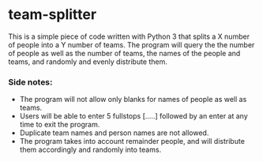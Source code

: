 # team-splitter

This is a simple piece of code written with Python 3 that splits a X number of people into a Y number of teams. The program will query the the number of people as well as the number of teams, the names of the people and teams, and randomly and evenly distribute them.

### Side notes:

- The program will not allow only blanks for names of people as well as teams. 
- Users will be able to enter 5 fullstops [.....] followed by an enter at any time to exit the program.
- Duplicate team names and person names are not allowed.
- The program takes into account remainder people, and will distribute them accordingly and randomly into teams.
